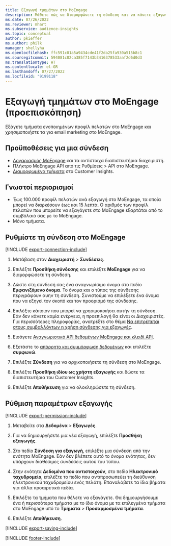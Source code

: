 ```yaml
---
title: Εξαγωγή τμημάτων στο MoEngage
description: Μάθετε πώς να διαμορφώνετε τη σύνδεση και να κάνετε εξαγωγή στο MoEngage.
ms.date: 07/26/2022
ms.reviewer: mhart
ms.subservice: audience-insights
ms.topic: conceptual
author: pkieffer
ms.author: philk
manager: shellyha
ms.openlocfilehash: ffc591c01a5a9434cde41f2da25fa930a515b8c1
ms.sourcegitcommit: 594081c82ca385f7143b3416378533aaf2d6d0d3
ms.translationtype: HT
ms.contentlocale: el-GR
ms.lasthandoff: 07/27/2022
ms.locfileid: "9199118"
---
```

# <a name="export-segments-to-moengage-preview"></a>Εξαγωγή τμημάτων στο MoEngage (προεπισκόπηση)

Εξάγετε τμήματα ενοποιημένων προφίλ πελατών στο MoEngage και χρησιμοποιήστε τα για email marketing στο MoEngage.

## <a name="prerequisites-for-a-connection"></a>Προϋποθέσεις για μια σύνδεση

- [Λογαριασμός MoEngage](https://www.moengage.com/) και τα αντίστοιχα διαπιστευτήρια διαχειριστή.
- Πλήκτρο MoEngage API από τις Ρυθμίσεις > API στο MoEngage.
- [Διαμορφωμένα τμήματα](segments.md) στο Customer Insights.

## <a name="known-limitations"></a>Γνωστοί περιορισμοί

- Έως 100.000 προφίλ πελατών ανά εξαγωγή στο MoEngage, τα οποία μπορεί να διαρκέσουν έως και 15 λεπτά. Ο αριθμός των προφίλ πελατών που μπορείτε να εξαγάγετε στο MoEngage εξαρτάται από το συμβόλαιό σας με το MoEngage.
- Μόνο τμήματα.

## <a name="set-up-connection-to-moengage"></a>Ρυθμίστε τη σύνδεση στο MoEngage

[!INCLUDE [export-connection-include](includes/export-connection-admn.md)]

1. Μετάβαση στον **Διαχειριστή** > **Συνδέσεις**.

1. Επιλέξτε **Προσθήκη σύνδεσης** και επιλέξτε **MoEngage** για να διαμορφώσετε τη σύνδεση.

1. Δώστε στη σύνδεσή σας ένα αναγνωρίσιμο όνομα στο πεδίο **Εμφανιζόμενο όνομα**. Το όνομα και ο τύπος της σύνδεσης περιγράφουν αυην τη σύνδεση. Συνιστούμε να επιλέξετε ένα όνομα που να εξηγεί τον σκοπό και τον προορισμό της σύνδεσης.

1. Επιλέξτε κάποιον που μπορεί να χρησιμοποιήσει αυτήν τη σύνδεση. Εάν δεν κάνετε καμία ενέργεια, η προεπιλογή θα είναι οι Διαχειριστές. Για περισσότερες πληροφορίες, ανατρέξτε στο θέμα [Να επιτρέπεται στους συμβαλλόντων η χρήση σύνδεσης για εξαγωγές](connections.md#allow-contributors-to-use-a-connection-for-exports).

1. Εισάγετε [Αναγνωριστικό API δεδομένων MoEngage και κλειδί API](https://developers.moengage.com/hc/articles/4404674776724-Overview#:~:text=Navigate%20to%20Settings%20%3E%20APIs%20%3E%20DATA,ID%20Password%20%2D%20DATA%20API%20KEY).

1. Εξετάστε το [απόρρητο και συμμόρφωση δεδομένων](connections.md#data-privacy-and-compliance) και επιλέξτε **συμφωνώ**.

1. Επιλέξτε **Σύνδεση** για να αρχικοποιήσετε τη σύνδεση στο MoEngage.

1. Επιλέξτε **Προσθήκη ιδίου ως χρήστη εξαγωγής** και δώστε τα διαπιστευτήρια του Customer Insights.

1. Επιλέξτε **Αποθήκευση** για να ολοκληρώσετε τη σύνδεση.

## <a name="configure-an-export"></a>Ρύθμιση παραμέτρων εξαγωγής

[!INCLUDE [export-permission-include](includes/export-permission.md)]

1. Μεταβείτε στα **Δεδομένα** > **Εξαγωγές**.

1. Για να δημιουργήσετε μια νέα εξαγωγή, επιλέξτε **Προσθήκη εξαγωγής**.

1. Στο πεδίο **Σύνδεση για εξαγωγή**, επιλέξτε μια σύνδεση από την ενότητα MoEngage. Εάν δεν βλέπετε αυτό το όνομα ενότητας, δεν υπάρχουν διαθέσιμες συνδέσεις αυτού του τύπου.

1. Στην ενότητα **Δεδομένα που αντιστοιχούν**, στο πεδίο **Ηλεκτρονικό ταχυδρομείο**, επιλέξτε το πεδίο που αντιπροσωπεύει τη διεύθυνση ηλεκτρονικού ταχυδρομείου ενός πελάτη. Επαναλάβετε τα ίδια βήματα για άλλα προαιρετικά πεδία.

1. Επιλέξτε τα τμήματα που θέλετε να εξαγάγετε. Θα δημιουργήσουμε ένα ή περισσότερα τμήματα με το ίδιο όνομα με τα επιλεγμένα τμήματα στο MoEngage υπό το **Τμήματα** > **Προσαρμοσμένα τμήματα**.

1. Επιλέξτε **Αποθήκευση**.

[!INCLUDE [export-saving-include](includes/export-saving.md)]

[!INCLUDE [footer-include](includes/footer-banner.md)]
